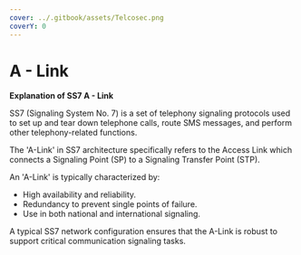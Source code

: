 ```yaml
---
cover: ../.gitbook/assets/Telcosec.png
coverY: 0
---
```


# A - Link

**Explanation of SS7 A - Link**

SS7 (Signaling System No. 7) is a set of telephony signaling protocols used to set up and tear down telephone calls, route SMS messages, and perform other telephony-related functions.&#x20;

The 'A-Link' in SS7 architecture specifically refers to the Access Link which connects a Signaling Point (SP) to a Signaling Transfer Point (STP).

An 'A-Link' is typically characterized by:

* High availability and reliability.
* Redundancy to prevent single points of failure.
* Use in both national and international signaling.

A typical SS7 network configuration ensures that the A-Link is robust to support critical communication signaling tasks.
